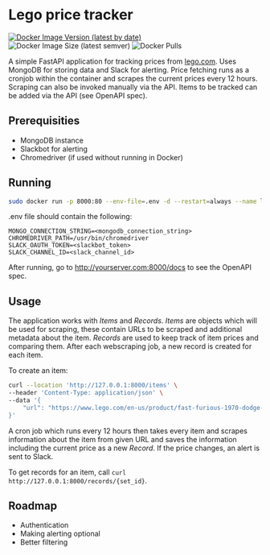 # Lego price tracker

[![Docker Image Version (latest by date)](https://img.shields.io/docker/v/loupeznik/lego-price-tracker?style=for-the-badge)](https://hub.docker.com/repository/docker/loupeznik/lego-price-tracker)
![Docker Image Size (latest semver)](https://img.shields.io/docker/image-size/loupeznik/lego-price-tracker?style=for-the-badge)
![Docker Pulls](https://img.shields.io/docker/pulls/loupeznik/lego-price-tracker?style=for-the-badge)

A simple FastAPI application for tracking prices from [lego.com](https://lego.com). Uses MongoDB for storing data and Slack for alerting. Price fetching runs as a cronjob within the container and scrapes the current prices every 12 hours. Scraping can also be invoked manually via the API. Items to be tracked can be added via the API (see OpenAPI spec).

## Prerequisities
- MongoDB instance
- Slackbot for alerting
- Chromedriver (if used without running in Docker)

## Running

```bash
sudo docker run -p 8000:80 --env-file=.env -d --restart=always --name lego loupeznik/lego-price-tracker:latest
```

.env file should contain the following:

```
MONGO_CONNECTION_STRING=<mongodb_connection_string>
CHROMEDRIVER_PATH=/usr/bin/chromedriver
SLACK_OAUTH_TOKEN=<slackbot_token>
SLACK_CHANNEL_ID=<slack_channel_id>
```

After running, go to http://yourserver.com:8000/docs to see the OpenAPI spec.

## Usage

The application works with *Items* and *Records*. *Items* are objects which will be used for scraping, these contain URLs to be scraped and additional metadata about the item. 
*Records* are used to keep track of item prices and comparing them. After each webscraping job, a new record is created for each item.

To create an item:

```bash
curl --location 'http://127.0.0.1:8000/items' \
--header 'Content-Type: application/json' \
--data '{
    "url": "https://www.lego.com/en-us/product/fast-furious-1970-dodge-charger-r-t-76912"
}'
```

A cron job which runs every 12 hours then takes every item and scrapes information about the item from given URL and saves the information including the current price as a new *Record*. 
If the price changes, an alert is sent to Slack.

To get records for an item, call `curl http://127.0.0.1:8000/records/{set_id}`.

## Roadmap
- Authentication
- Making alerting optional
- Better filtering
